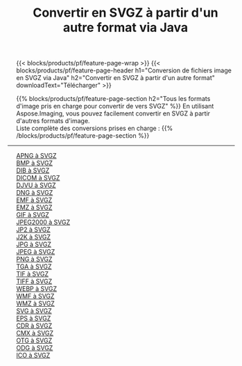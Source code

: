 ﻿---
title: Convertir en SVGZ à partir d'un autre format via Java 
weight: 3920
url: /fr/java/conversion/to/svgz 
lang: fr
langdirlevel: 2
locales: zh-hans,ja,it,ru,de,es,fr,nl,id,lt,pl,pt,vi,tr,ko,zh-hant,ar,hi,th,sv,cs,uk,he
description: En utilisant Aspose.Imaging, vous pouvez facilement convertir en SVGZ à partir d'un autre format
---

{{< blocks/products/pf/feature-page-wrap >}}
{{< blocks/products/pf/feature-page-header h1="Conversion de fichiers image en SVGZ via Java" h2="Convertir en SVGZ à partir d'un autre format" downloadText="Télécharger" >}}


{{% blocks/products/pf/feature-page-section  h2="Tous les formats d'image pris en charge pour convertir de vers SVGZ" %}}
En utilisant Aspose.Imaging, vous pouvez facilement convertir en SVGZ à partir d'autres formats d'image.
<br/>
Liste complète des conversions prises en charge :
{{% /blocks/products/pf/feature-page-section %}}
<div class="container-fluid productfamilypage bg-gray">
    <div class="convertypes bg-gray agp-content section">
        <div class="container">
		<hr style="margin-left:-20px;"/>
		<div class="row other-converters">
		    <div class='col-md-2 other-converter remove-lp remove-rp'><a href="/imaging/fr/java/conversion/apng-to-svgz" >APNG à SVGZ</a></div>
<div class='col-md-2 other-converter remove-lp remove-rp'><a href="/imaging/fr/java/conversion/bmp-to-svgz" >BMP à SVGZ</a></div>
<div class='col-md-2 other-converter remove-lp remove-rp'><a href="/imaging/fr/java/conversion/dib-to-svgz" >DIB à SVGZ</a></div>
<div class='col-md-2 other-converter remove-lp remove-rp'><a href="/imaging/fr/java/conversion/dicom-to-svgz" >DICOM à SVGZ</a></div>
<div class='col-md-2 other-converter remove-lp remove-rp'><a href="/imaging/fr/java/conversion/djvu-to-svgz" >DJVU à SVGZ</a></div>
<div class='col-md-2 other-converter remove-lp remove-rp'><a href="/imaging/fr/java/conversion/dng-to-svgz" >DNG à SVGZ</a></div>
<div class='col-md-2 other-converter remove-lp remove-rp'><a href="/imaging/fr/java/conversion/emf-to-svgz" >EMF à SVGZ</a></div>
<div class='col-md-2 other-converter remove-lp remove-rp'><a href="/imaging/fr/java/conversion/emz-to-svgz" >EMZ à SVGZ</a></div>
<div class='col-md-2 other-converter remove-lp remove-rp'><a href="/imaging/fr/java/conversion/gif-to-svgz" >GIF à SVGZ</a></div>
<div class='col-md-2 other-converter remove-lp remove-rp'><a href="/imaging/fr/java/conversion/jpeg2000-to-svgz" >JPEG2000 à SVGZ</a></div>
<div class='col-md-2 other-converter remove-lp remove-rp'><a href="/imaging/fr/java/conversion/jp2-to-svgz" >JP2 à SVGZ</a></div>
<div class='col-md-2 other-converter remove-lp remove-rp'><a href="/imaging/fr/java/conversion/j2k-to-svgz" >J2K à SVGZ</a></div>
<div class='col-md-2 other-converter remove-lp remove-rp'><a href="/imaging/fr/java/conversion/jpg-to-svgz" >JPG à SVGZ</a></div>
<div class='col-md-2 other-converter remove-lp remove-rp'><a href="/imaging/fr/java/conversion/jpeg-to-svgz" >JPEG à SVGZ</a></div>
<div class='col-md-2 other-converter remove-lp remove-rp'><a href="/imaging/fr/java/conversion/png-to-svgz" >PNG à SVGZ</a></div>
<div class='col-md-2 other-converter remove-lp remove-rp'><a href="/imaging/fr/java/conversion/tga-to-svgz" >TGA à SVGZ</a></div>
<div class='col-md-2 other-converter remove-lp remove-rp'><a href="/imaging/fr/java/conversion/tif-to-svgz" >TIF à SVGZ</a></div>
<div class='col-md-2 other-converter remove-lp remove-rp'><a href="/imaging/fr/java/conversion/tiff-to-svgz" >TIFF à SVGZ</a></div>
<div class='col-md-2 other-converter remove-lp remove-rp'><a href="/imaging/fr/java/conversion/webp-to-svgz" >WEBP à SVGZ</a></div>
<div class='col-md-2 other-converter remove-lp remove-rp'><a href="/imaging/fr/java/conversion/wmf-to-svgz" >WMF à SVGZ</a></div>
<div class='col-md-2 other-converter remove-lp remove-rp'><a href="/imaging/fr/java/conversion/wmz-to-svgz" >WMZ à SVGZ</a></div>
<div class='col-md-2 other-converter remove-lp remove-rp'><a href="/imaging/fr/java/conversion/svg-to-svgz" >SVG à SVGZ</a></div>
<div class='col-md-2 other-converter remove-lp remove-rp'><a href="/imaging/fr/java/conversion/eps-to-svgz" >EPS à SVGZ</a></div>
<div class='col-md-2 other-converter remove-lp remove-rp'><a href="/imaging/fr/java/conversion/cdr-to-svgz" >CDR à SVGZ</a></div>
<div class='col-md-2 other-converter remove-lp remove-rp'><a href="/imaging/fr/java/conversion/cmx-to-svgz" >CMX à SVGZ</a></div>
<div class='col-md-2 other-converter remove-lp remove-rp'><a href="/imaging/fr/java/conversion/otg-to-svgz" >OTG à SVGZ</a></div>
<div class='col-md-2 other-converter remove-lp remove-rp'><a href="/imaging/fr/java/conversion/odg-to-svgz" >ODG à SVGZ</a></div>
<div class='col-md-2 other-converter remove-lp remove-rp'><a href="/imaging/fr/java/conversion/ico-to-svgz" >ICO à SVGZ</a></div>
                </div>
        </div>
    </div>
</div>
<br/>

